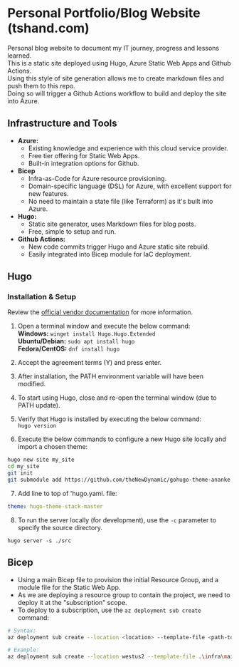 # Personal Portfolio/Blog Website (tshand.com)

Personal blog website to document my IT journey, progress and lessons learned.  
This is a static site deployed using Hugo, Azure Static Web Apps and Github Actions.  
Using this style of site generation allows me to create markdown files and push them to this repo.  
Doing so will trigger a Github Actions workflow to build and deploy the site into Azure.  

## Infrastructure and Tools

- **Azure:**
  - Existing knowledge and experience with this cloud service provider.
  - Free tier offering for Static Web Apps.
  - Built-in integration options for Github.
- **Bicep**
  - Infra-as-Code for Azure resource provisioning.
  - Domain-specific language (DSL) for Azure, with excellent support for new features.
  - No need to maintain a state file (like Terraform) as it's built into Azure.
- **Hugo:**
  - Static site generator, uses Markdown files for blog posts.
  - Free, simple to setup and run.
- **Github Actions:**
  - New code commits trigger Hugo and Azure static site rebuild.
  - Easily integrated into Bicep module for IaC deployment.

## Hugo

### Installation & Setup

Review the [official vendor documentation](https://gohugo.io/installation/) for more information.  

1. Open a terminal window and execute the below command:  
**Windows:** `winget install Hugo.Hugo.Extended`  
**Ubuntu/Debian:** `sudo apt install hugo`  
**Fedora/CentOS:** `dnf install hugo`  

2. Accept the agreement terms (Y) and press enter.  
3. After installation, the PATH environment variable will have been modified.  
4. To start using Hugo, close and re-open the terminal window (due to PATH update).  
5. Verify that Hugo is installed by executing the below command:  
`hugo version`
6. Execute the below commands to configure a new Hugo site locally and import a chosen theme:  

```bash
hugo new site my_site
cd my_site
git init
git submodule add https://github.com/theNewDynamic/gohugo-theme-ananke.git themes/ananke"
```

7. Add line to top of 'hugo.yaml. file:

```yaml
theme: hugo-theme-stack-master
```

8. To run the server locally (for development), use the `-c` parameter to specify the source directory. 

`hugo server -s ./src`  

## Bicep

- Using a main Bicep file to provision the initial Resource Group, and a module file for the Static Web App.  
- As we are deploying a resource group to contain the project, we need to deploy it at the "subscription" scope.  
- To deploy to a subscription, use the `az deployment sub create` command:

```bash
# Syntax:
az deployment sub create --location <location> --template-file <path-to-bicep> --parameters <path-to-params>

# Example:
az deployment sub create --location westus2 --template-file .\infra\main.bicep --parameters .\infra\main.bicepparam

```
